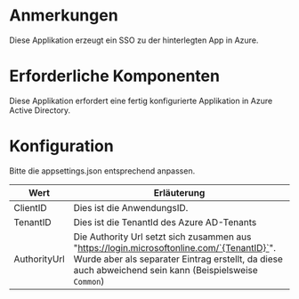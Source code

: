 # Anmerkungen
Diese Applikation erzeugt ein SSO zu der hinterlegten App in Azure. 

# Erforderliche Komponenten 
Diese Applikation erfordert eine fertig konfigurierte Applikation in Azure Active Directory.

# Konfiguration

Bitte die appsettings.json entsprechend anpassen. 


|Wert|Erläuterung|
|-|-|
|ClientID|Dies ist die AnwendungsID. |
|TenantID|Dies ist die TenantId des Azure AD-Tenants|
|AuthorityUrl|Die Authority Url setzt sich zusammen aus "https://login.microsoftonline.com/`{TenantID}`". Wurde aber als separater Eintrag erstellt, da diese auch abweichend sein kann (Beispielsweise `Common`)|